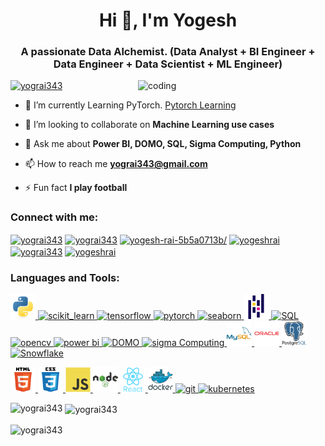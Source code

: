 <h1 align="center">Hi 👋, I'm Yogesh</h1>
<h3 align="center">A passionate Data Alchemist. (Data Analyst + BI Engineer + Data Engineer + Data Scientist + ML Engineer)</h3>

<img align="right" alt="coding" width = '300' href='https://imarticus.org/blog/wp-content/uploads/2017/10/scopet.gif'>

<p align="left"> <a href="https://twitter.com/yograi343" target="blank"><img src="https://img.shields.io/twitter/follow/yograi343?logo=twitter&style=for-the-badge" alt="yograi343" /></a> </p>

- 🔭 I’m currently Learning PyTorch. [Pytorch Learning](https://github.com/yograi343/PyTorch-learn)

- 👯 I’m looking to collaborate on **Machine Learning use cases**

- 💬 Ask me about **Power BI, DOMO, SQL, Sigma Computing, Python**

- 📫 How to reach me **yograi343@gmail.com**

- ⚡ Fun fact **I play football**

<h3 align="left">Connect with me:</h3>
<p align="left">
<a href="https://codepen.io/yograi343" target="blank"><img align="center" src="https://raw.githubusercontent.com/rahuldkjain/github-profile-readme-generator/master/src/images/icons/Social/codepen.svg" alt="yograi343" height="30" width="40" /></a>
<a href="https://twitter.com/yograi343" target="blank"><img align="center" src="https://raw.githubusercontent.com/rahuldkjain/github-profile-readme-generator/master/src/images/icons/Social/twitter.svg" alt="yograi343" height="30" width="40" /></a>
<a href="https://linkedin.com/in/yogesh-rai-5b5a0713b/" target="blank"><img align="center" src="https://raw.githubusercontent.com/rahuldkjain/github-profile-readme-generator/master/src/images/icons/Social/linked-in-alt.svg" alt="yogesh-rai-5b5a0713b/" height="30" width="40" /></a>
<a href="https://kaggle.com/yogeshrai" target="blank"><img align="center" src="https://raw.githubusercontent.com/rahuldkjain/github-profile-readme-generator/master/src/images/icons/Social/kaggle.svg" alt="yogeshrai" height="30" width="40" /></a>
<a href="https://www.hackerrank.com/yograi343" target="blank"><img align="center" src="https://raw.githubusercontent.com/rahuldkjain/github-profile-readme-generator/master/src/images/icons/Social/hackerrank.svg" alt="yograi343" height="30" width="40" /></a>
<a href="https://www.leetcode.com/yogeshrai" target="blank"><img align="center" src="https://raw.githubusercontent.com/rahuldkjain/github-profile-readme-generator/master/src/images/icons/Social/leet-code.svg" alt="yogeshrai" height="30" width="40" /></a>
</p>

<h3 align="left">Languages and Tools:</h3>
<p align="left"> 
  <a href="https://www.python.org" target="_blank" rel="noreferrer"> <img src="https://raw.githubusercontent.com/devicons/devicon/master/icons/python/python-original.svg" alt="python" width="40" height="40"/> </a>
  <a href="https://scikit-learn.org/" target="_blank" rel="noreferrer"> <img src="https://upload.wikimedia.org/wikipedia/commons/0/05/Scikit_learn_logo_small.svg" alt="scikit_learn" width="40" height="40"/> </a>
  <a href="https://www.tensorflow.org" target="_blank" rel="noreferrer"> <img src="https://www.vectorlogo.zone/logos/tensorflow/tensorflow-icon.svg" alt="tensorflow" width="40" height="40"/> </a> 
  <a href="https://pytorch.org/" target="_blank" rel="noreferrer"> <img src="https://www.vectorlogo.zone/logos/pytorch/pytorch-icon.svg" alt="pytorch" width="40" height="40"/> </a>
  <a href="https://seaborn.pydata.org/" target="_blank" rel="noreferrer"> <img src="https://seaborn.pydata.org/_images/logo-mark-lightbg.svg" alt="seaborn" width="40" height="40"/> </a> 
  <a href="https://pandas.pydata.org/" target="_blank" rel="noreferrer"> <img src="https://raw.githubusercontent.com/devicons/devicon/2ae2a900d2f041da66e950e4d48052658d850630/icons/pandas/pandas-original.svg" alt="pandas" width="40" height="40"/> </a>
  <a href="https://pandas.pydata.org/" target="_blank" rel="noreferrer"> <img src="https://optim.tildacdn.one/tild6238-3035-4335-a333-306335373139/-/resize/824x/-/format/webp/IMG_3349.jpg" alt="SQL" width="40" height="40"/> </a>
   <a href="https://opencv.org/" target="_blank" rel="noreferrer"> <img src="https://www.vectorlogo.zone/logos/opencv/opencv-icon.svg" alt="opencv" width="40" height="40"/> </a> 
  <a href="https://www.microsoft.com/en-us/power-platform/products/power-bi" target="_blank" rel="noreferrer"> <img src="https://store-images.s-microsoft.com/image/apps.9729.14405452487353876.a6612b1c-3bfc-46da-ad7e-0dd83b65757d.be9b17fe-9781-42f6-9a3e-4914ef774843?h=210" alt="power bi" width="40" height="40"/> </a>
  <a href="https://www.domo.com/" target="_blank" rel="noreferrer"> <img src="https://26552728.fs1.hubspotusercontent-eu1.net/hubfs/26552728/Website/Logos/marketplace/Domo.png" alt="DOMO" width="40" height="40"/> </a>
    <a href="https://www.sigmacomputing.com/" target="_blank" rel="noreferrer"> <img src="https://mma.prnewswire.com/media/1027113/Sigma_Computing_Logo.jpg?p=facebook" alt="sigma Computing" width="40" height="40"/> </a>
  <a href="https://www.mysql.com/" target="_blank" rel="noreferrer"> <img src="https://raw.githubusercontent.com/devicons/devicon/master/icons/mysql/mysql-original-wordmark.svg" alt="mysql" width="40" height="40"/> </a> 
  <a href="https://www.oracle.com/" target="_blank" rel="noreferrer"> <img src="https://raw.githubusercontent.com/devicons/devicon/master/icons/oracle/oracle-original.svg" alt="oracle" width="40" height="40"/> </a> 
   <a href="https://www.postgresql.org" target="_blank" rel="noreferrer"> <img src="https://raw.githubusercontent.com/devicons/devicon/master/icons/postgresql/postgresql-original-wordmark.svg" alt="postgresql" width="40" height="40"/> </a> 
  <a href="https://www.snowflake.com/en/" target="_blank" rel="noreferrer"> <img src="https://rtslabs.com/wp-content/uploads/2023/11/snowflake.jpeg" alt="Snowflake" width="40" height="40"/> </a> 
</p>
  <p align="left">
  <a href="https://www.w3.org/html/" target="_blank" rel="noreferrer"> <img src="https://raw.githubusercontent.com/devicons/devicon/master/icons/html5/html5-original-wordmark.svg" alt="html5" width="40" height="40"/> </a> 
  <a href="https://www.w3schools.com/css/" target="_blank" rel="noreferrer"> <img src="https://raw.githubusercontent.com/devicons/devicon/master/icons/css3/css3-original-wordmark.svg" alt="css3" width="40" height="40"/> </a> 
    <a href="https://developer.mozilla.org/en-US/docs/Web/JavaScript" target="_blank" rel="noreferrer"> <img src="https://raw.githubusercontent.com/devicons/devicon/master/icons/javascript/javascript-original.svg" alt="javascript" width="40" height="40"/> </a> 
    <a href="https://nodejs.org" target="_blank" rel="noreferrer"> <img src="https://raw.githubusercontent.com/devicons/devicon/master/icons/nodejs/nodejs-original-wordmark.svg" alt="nodejs" width="40" height="40"/> </a> 
    <a href="https://reactjs.org/" target="_blank" rel="noreferrer"> <img src="https://raw.githubusercontent.com/devicons/devicon/master/icons/react/react-original-wordmark.svg" alt="react" width="40" height="40"/> </a> 
  <a href="https://www.docker.com/" target="_blank" rel="noreferrer"> <img src="https://raw.githubusercontent.com/devicons/devicon/master/icons/docker/docker-original-wordmark.svg" alt="docker" width="40" height="40"/> </a> 
  <a href="https://git-scm.com/" target="_blank" rel="noreferrer"> <img src="https://www.vectorlogo.zone/logos/git-scm/git-scm-icon.svg" alt="git" width="40" height="40"/> </a>   
  <a href="https://kubernetes.io" target="_blank" rel="noreferrer"> <img src="https://www.vectorlogo.zone/logos/kubernetes/kubernetes-icon.svg" alt="kubernetes" width="40" height="40"/> </a>  
</p>

<p><img align="left" src="https://github-readme-stats.vercel.app/api/top-langs?username=yograi343&show_icons=true&locale=en&layout=compact" alt="yograi343" /></p>

<p>&nbsp;<img align="center" src="https://github-readme-stats.vercel.app/api?username=yograi343&show_icons=true&locale=en" alt="yograi343" /></p>

<p><img align="center" src="https://github-readme-streak-stats.herokuapp.com/?user=yograi343&" alt="yograi343" /></p>
